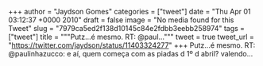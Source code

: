 
+++
author = "Jaydson Gomes"
categories = ["tweet"]
date = "Thu Apr 01 03:12:37 +0000 2010"
draft = false
image = "No media found for this Tweet"
slug = "7979ca5ed2f138d10145c84e2fdbb3eebb258974"
tags = ["tweet"]
title = """Putz...é mesmo. RT: @paul..."""
tweet = true
tweet_url = "https://twitter.com/jaydson/status/11403324277"
+++
Putz...é mesmo. RT: @paulinhazucco: e aí, quem começa com as piadas d 1º d abril? valendo...
